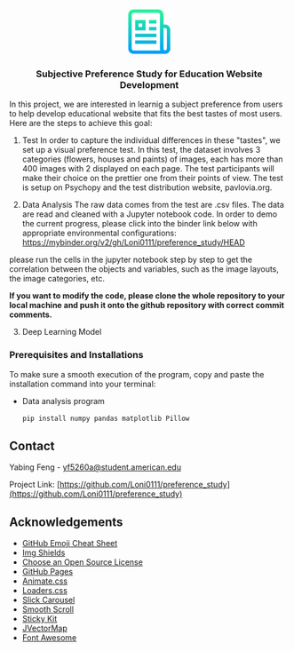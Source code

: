 <!-- PROJECT LOGO -->
<br />
<p align="center">
  <a href="https://github.com/Loni0111/preference_study">
    <img src="images/logo.png" alt="Logo" width="80" height="80">
  </a>

  <h3 align="center">Subjective Preference Study for Education Website Development</h3>

  <p align="left">
    In this project, we are interested in learnig a subject preference from users to help develop educational website that fits the best tastes of most users. Here are the steps to achieve this goal:
	
1. Test
In order to capture the individual differences in these "tastes", we set up a visual preference test. In this test, the dataset involves 3 categories (flowers, houses and paints) of images, each has more than 400 images with 2 displayed on each page. The test participants will make their choice on the prettier one from their points of view. The test is setup on Psychopy and the test distribution website, pavlovia.org.

2. Data Analysis
The raw data comes from the test are .csv files. The data are read and cleaned with a Jupyter notebook code. In order to demo the current progress, please click into the binder link below with appropriate environmental configurations:
https://mybinder.org/v2/gh/Loni0111/preference_study/HEAD

please run the cells in the jupyter notebook step by step to get the correlation between the objects and variables, such as the image layouts, the image categories, etc.

**If you want to modify the code, please clone the whole repository to your local machine and push it onto the github repository with correct commit comments.**

3. Deep Learning Model

  </p>
</p>






### Prerequisites and Installations

To make sure a smooth execution of the program, copy and paste the installation command into your terminal:

* Data analysis program
  ```sh
  pip install numpy pandas matplotlib Pillow
  ```


<!-- CONTACT -->
## Contact

Yabing Feng -  yf5260a@student.american.edu

Project Link: [https://github.com/Loni0111/preference_study](https://github.com/Loni0111/preference_study)



<!-- ACKNOWLEDGEMENTS -->
## Acknowledgements
* [GitHub Emoji Cheat Sheet](https://www.webpagefx.com/tools/emoji-cheat-sheet)
* [Img Shields](https://shields.io)
* [Choose an Open Source License](https://choosealicense.com)
* [GitHub Pages](https://pages.github.com)
* [Animate.css](https://daneden.github.io/animate.css)
* [Loaders.css](https://connoratherton.com/loaders)
* [Slick Carousel](https://kenwheeler.github.io/slick)
* [Smooth Scroll](https://github.com/cferdinandi/smooth-scroll)
* [Sticky Kit](http://leafo.net/sticky-kit)
* [JVectorMap](http://jvectormap.com)
* [Font Awesome](https://fontawesome.com)





<!-- MARKDOWN LINKS & IMAGES -->
<!-- https://www.markdownguide.org/basic-syntax/#reference-style-links -->
[contributors-shield]: https://img.shields.io/github/contributors/othneildrew/Best-README-Template.svg?style=for-the-badge
[contributors-url]: https://github.com/othneildrew/Best-README-Template/graphs/contributors
[forks-shield]: https://img.shields.io/github/forks/othneildrew/Best-README-Template.svg?style=for-the-badge
[forks-url]: https://github.com/othneildrew/Best-README-Template/network/members
[stars-shield]: https://img.shields.io/github/stars/othneildrew/Best-README-Template.svg?style=for-the-badge
[stars-url]: https://github.com/othneildrew/Best-README-Template/stargazers
[issues-shield]: https://img.shields.io/github/issues/othneildrew/Best-README-Template.svg?style=for-the-badge
[issues-url]: https://github.com/othneildrew/Best-README-Template/issues
[license-shield]: https://img.shields.io/github/license/othneildrew/Best-README-Template.svg?style=for-the-badge
[license-url]: https://github.com/othneildrew/Best-README-Template/blob/master/LICENSE.txt
[linkedin-shield]: https://img.shields.io/badge/-LinkedIn-black.svg?style=for-the-badge&logo=linkedin&colorB=555
[linkedin-url]: https://linkedin.com/in/othneildrew
[product-screenshot]: images/screenshot.png